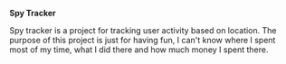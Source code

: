 **Spy Tracker**

Spy tracker is a project for tracking user activity based on location. 
The purpose of this project is just for having fun, I can't know where I spent most of my time, what I did there and how much money I spent there.